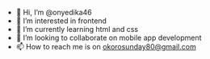 - 👋 Hi, I’m @onyedika46
- 👀 I’m interested in frontend
- 🌱 I’m currently learning html and css
- 💞️ I’m looking to collaborate on mobile app development
- 📫 How to reach me is on okorosunday80@gmail.com

<!---
onyedika46/onyedika46 is a ✨ special ✨ repository because its `README.md` (this file) appears on your GitHub profile.
You can click the Preview link to take a look at your changes.
--->
